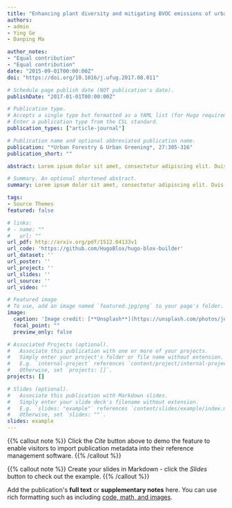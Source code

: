 ```yaml
---
title: "Enhancing plant diversity and mitigating BVOC emissions of urban green spaces through the introduction of ornamental tree species"
authors:
- admin
- Ying Ge
- Danping Ma 

author_notes:
- "Equal contribution"
- "Equal contribution"
date: "2015-09-01T00:00:00Z"
doi: "https://doi.org/10.1016/j.ufug.2017.08.011"

# Schedule page publish date (NOT publication's date).
publishDate: "2017-01-01T00:00:00Z"

# Publication type.
# Accepts a single type but formatted as a YAML list (for Hugo requirements).
# Enter a publication type from the CSL standard.
publication_types: ["article-journal"]

# Publication name and optional abbreviated publication name.
publication: "*Urban Forestry & Urban Greening*, 27:305-316"
publication_short: ""

abstract: Lorem ipsum dolor sit amet, consectetur adipiscing elit. Duis posuere tellus ac convallis placerat. Proin tincidunt magna sed ex sollicitudin condimentum. Sed ac faucibus dolor, scelerisque sollicitudin nisi. Cras purus urna, suscipit quis sapien eu, pulvinar tempor diam. Quisque risus orci, mollis id ante sit amet, gravida egestas nisl. Sed ac tempus magna. Proin in dui enim. Donec condimentum, sem id dapibus fringilla, tellus enim condimentum arcu, nec volutpat est felis vel metus. Vestibulum sit amet erat at nulla eleifend gravida.Promoting the plant diversity of urban green spaces is crucial to increase ecosystem services in urban areas. While introducing ornamental plants can enhance the biodiversity of green spaces it risks environmental impacts such as increasing emissions of biogenic volatile organic compounds (BVOCs) that are harmful to air quality and human health. The present study, taking Qingdao City as a case study, evaluated the plant diversity and BVOC emissions of urban green spaces and tried to find out a solution to increase biodiversity while reducing BVOC emissions. Results showed that:(1) the species diversity and phylogenetic diversity of trees in urban green spaces were 22% and 16% lower than rural forest of this region; (2) urban areas had higher BVOC emission intensity (2.6 g C m−2 yr−1) than their rural surroundings (2.1 g C m−2 yr $^−1$ ); (3) introducing the selected 11 tree species will increase 15% and 11% of species diversity and phylogenetic diversity, respectively; and (4) the BVOC emissions from green spaces will more than triple by 2050, but a moderate introduction of the selected low-emitting trees species could reduce 34% of these emissions. The scheme of introducing low-emitting ornamental species leads to a win–win situation and also has implications for the sustainable green space management of other cities.

# Summary. An optional shortened abstract.
summary: Lorem ipsum dolor sit amet, consectetur adipiscing elit. Duis posuere tellus ac convallis placerat. Proin tincidunt magna sed ex sollicitudin condimentum.

tags:
- Source Themes
featured: false

# links:
# - name: ""
#   url: ""
url_pdf: http://arxiv.org/pdf/1512.04133v1
url_code: 'https://github.com/HugoBlox/hugo-blox-builder'
url_dataset: ''
url_poster: ''
url_project: ''
url_slides: ''
url_source: ''
url_video: ''

# Featured image
# To use, add an image named `featured.jpg/png` to your page's folder. 
image:
  caption: 'Image credit: [**Unsplash**](https://unsplash.com/photos/jdD8gXaTZsc)'
  focal_point: ""
  preview_only: false

# Associated Projects (optional).
#   Associate this publication with one or more of your projects.
#   Simply enter your project's folder or file name without extension.
#   E.g. `internal-project` references `content/project/internal-project/index.md`.
#   Otherwise, set `projects: []`.
projects: []

# Slides (optional).
#   Associate this publication with Markdown slides.
#   Simply enter your slide deck's filename without extension.
#   E.g. `slides: "example"` references `content/slides/example/index.md`.
#   Otherwise, set `slides: ""`.
slides: example
---
```


{{% callout note %}}
Click the *Cite* button above to demo the feature to enable visitors to import publication metadata into their reference management software.
{{% /callout %}}

{{% callout note %}}
Create your slides in Markdown - click the *Slides* button to check out the example.
{{% /callout %}}

Add the publication's **full text** or **supplementary notes** here. You can use rich formatting such as including [code, math, and images](https://docs.hugoblox.com/content/writing-markdown-latex/).
